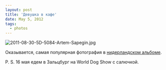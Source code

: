```yaml
---
layout: post
title: 'Девушка в кафе'
date: May 5, 2012
tags:
  - photos
---
```


![2011-08-30-5D-5084-Artem-Sapegin.jpg](photo://178)

Оказывается, самая популярная фотография в [нидерландском альбоме](http://birdwatcher.ru/albums/netherlands/).

P. S. 16 мая едем в Зальцбург на World Dog Show с салючкой.
